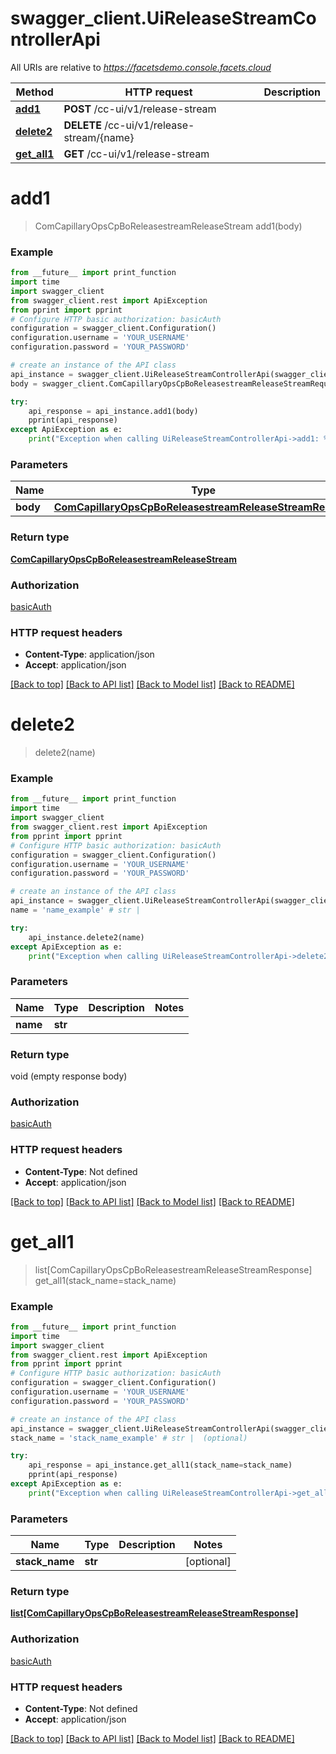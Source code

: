 # swagger_client.UiReleaseStreamControllerApi

All URIs are relative to *https://facetsdemo.console.facets.cloud*

Method | HTTP request | Description
------------- | ------------- | -------------
[**add1**](UiReleaseStreamControllerApi.md#add1) | **POST** /cc-ui/v1/release-stream | 
[**delete2**](UiReleaseStreamControllerApi.md#delete2) | **DELETE** /cc-ui/v1/release-stream/{name} | 
[**get_all1**](UiReleaseStreamControllerApi.md#get_all1) | **GET** /cc-ui/v1/release-stream | 

# **add1**
> ComCapillaryOpsCpBoReleasestreamReleaseStream add1(body)



### Example
```python
from __future__ import print_function
import time
import swagger_client
from swagger_client.rest import ApiException
from pprint import pprint
# Configure HTTP basic authorization: basicAuth
configuration = swagger_client.Configuration()
configuration.username = 'YOUR_USERNAME'
configuration.password = 'YOUR_PASSWORD'

# create an instance of the API class
api_instance = swagger_client.UiReleaseStreamControllerApi(swagger_client.ApiClient(configuration))
body = swagger_client.ComCapillaryOpsCpBoReleasestreamReleaseStreamRequest() # ComCapillaryOpsCpBoReleasestreamReleaseStreamRequest | 

try:
    api_response = api_instance.add1(body)
    pprint(api_response)
except ApiException as e:
    print("Exception when calling UiReleaseStreamControllerApi->add1: %s\n" % e)
```

### Parameters

Name | Type | Description  | Notes
------------- | ------------- | ------------- | -------------
 **body** | [**ComCapillaryOpsCpBoReleasestreamReleaseStreamRequest**](ComCapillaryOpsCpBoReleasestreamReleaseStreamRequest.md)|  | 

### Return type

[**ComCapillaryOpsCpBoReleasestreamReleaseStream**](ComCapillaryOpsCpBoReleasestreamReleaseStream.md)

### Authorization

[basicAuth](../README.md#basicAuth)

### HTTP request headers

 - **Content-Type**: application/json
 - **Accept**: application/json

[[Back to top]](#) [[Back to API list]](../README.md#documentation-for-api-endpoints) [[Back to Model list]](../README.md#documentation-for-models) [[Back to README]](../README.md)

# **delete2**
> delete2(name)



### Example
```python
from __future__ import print_function
import time
import swagger_client
from swagger_client.rest import ApiException
from pprint import pprint
# Configure HTTP basic authorization: basicAuth
configuration = swagger_client.Configuration()
configuration.username = 'YOUR_USERNAME'
configuration.password = 'YOUR_PASSWORD'

# create an instance of the API class
api_instance = swagger_client.UiReleaseStreamControllerApi(swagger_client.ApiClient(configuration))
name = 'name_example' # str | 

try:
    api_instance.delete2(name)
except ApiException as e:
    print("Exception when calling UiReleaseStreamControllerApi->delete2: %s\n" % e)
```

### Parameters

Name | Type | Description  | Notes
------------- | ------------- | ------------- | -------------
 **name** | **str**|  | 

### Return type

void (empty response body)

### Authorization

[basicAuth](../README.md#basicAuth)

### HTTP request headers

 - **Content-Type**: Not defined
 - **Accept**: application/json

[[Back to top]](#) [[Back to API list]](../README.md#documentation-for-api-endpoints) [[Back to Model list]](../README.md#documentation-for-models) [[Back to README]](../README.md)

# **get_all1**
> list[ComCapillaryOpsCpBoReleasestreamReleaseStreamResponse] get_all1(stack_name=stack_name)



### Example
```python
from __future__ import print_function
import time
import swagger_client
from swagger_client.rest import ApiException
from pprint import pprint
# Configure HTTP basic authorization: basicAuth
configuration = swagger_client.Configuration()
configuration.username = 'YOUR_USERNAME'
configuration.password = 'YOUR_PASSWORD'

# create an instance of the API class
api_instance = swagger_client.UiReleaseStreamControllerApi(swagger_client.ApiClient(configuration))
stack_name = 'stack_name_example' # str |  (optional)

try:
    api_response = api_instance.get_all1(stack_name=stack_name)
    pprint(api_response)
except ApiException as e:
    print("Exception when calling UiReleaseStreamControllerApi->get_all1: %s\n" % e)
```

### Parameters

Name | Type | Description  | Notes
------------- | ------------- | ------------- | -------------
 **stack_name** | **str**|  | [optional] 

### Return type

[**list[ComCapillaryOpsCpBoReleasestreamReleaseStreamResponse]**](ComCapillaryOpsCpBoReleasestreamReleaseStreamResponse.md)

### Authorization

[basicAuth](../README.md#basicAuth)

### HTTP request headers

 - **Content-Type**: Not defined
 - **Accept**: application/json

[[Back to top]](#) [[Back to API list]](../README.md#documentation-for-api-endpoints) [[Back to Model list]](../README.md#documentation-for-models) [[Back to README]](../README.md)

